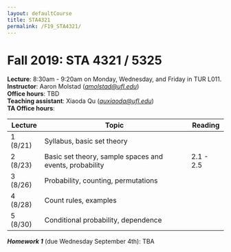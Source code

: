 ```yaml
---
layout: defaultCourse
title: STA4321
permalink: /F19_STA4321/
---
```

# Fall 2019: STA 4321 / 5325

**Lecture**: 8:30am - 9:20am on Monday, Wednesday, and Friday in TUR L011.  
**Instructor**: Aaron Molstad (*amolstad@ufl.edu*)  
**Office hours**: TBD  
**Teaching assistant**: Xiaoda Qu (*quxiaoda@ufl.edu*)  
**TA Office hours**:  


|  Lecture  |  Topic |  Reading  |
| --- | ---- | --- |  
| 1 (8/21)  | Syllabus, basic set theory  |    |  
| 2 (8/23)  | Basic set theory, sample spaces and events, probability | 2.1 - 2.5 |
| 3 (8/26)  | Probability, counting, permutations   |     |
| 4 (8/28)  | Count rules, examples |     |
| 5 (8/30)  | Conditional probability, dependence   |     |


***Homework 1*** (due Wednesday September 4th): TBA